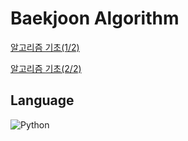 # Baekjoon Algorithm

[알고리즘 기초(1/2)](https://code.plus/course/41)


[알고리즘 기초(2/2)](https://code.plus/course/42)

## Language
<img alt="Python" src ="https://img.shields.io/badge/Python-3776AB.svg?&style=for-the-badge&logo=Python&logoColor=white"/>